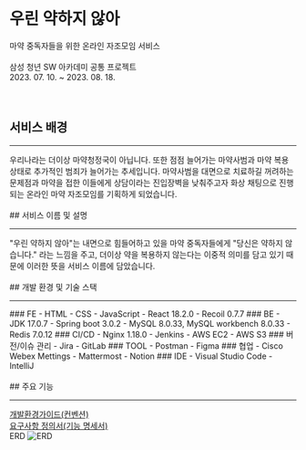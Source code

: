 # 우린 약하지 않아
마약 중독자들을 위한 온라인 자조모임 서비스<br>
<br>
삼성 청년 SW 아카데미 공통 프로젝트<br>
2023. 07. 10. ~ 2023. 08. 18.
<br>
<br>
<br>
## 서비스 배경
<hr/>
우리나라는 더이상 마약청정국이 아닙니다.
또한 점점 늘어가는 마약사범과 마약 복용 상태로 추가적인 범죄가 늘어가는 추세입니다.
마약사범을 대면으로 치료하길 꺼려하는 문제점과 마약을 접한 이들에게 상담이라는 진입장벽을 낮춰주고자 화상 채팅으로 진행 되는 온라인 마약 자조모임를 기획하게 되었습니다.
<br>
<br>
## 서비스 이름 및 설명
<hr/>
"우린 약하지 않아"는 내면으로 힘들어하고 있을 마약 중독자들에게 "당신은 약하지 않습니다." 라는 느낌을 주고, 더이상 약을 복용하지 않는다는 이중적 의미를 담고 있기 때문에 이러한 뜻을 서비스 이름에 담았습니다.
<br>
<br>
## 개발 환경 및 기술 스택
<hr/>
### FE
- HTML
- CSS
- JavaScript
- React 18.2.0
- Recoil 0.7.7
### BE
- JDK 17.0.7
- Spring boot 3.0.2
- MySQL 8.0.33, MySQL workbench 8.0.33
-  Redis 7.0.12
### CI/CD
- Nginx 1.18.0
- Jenkins
- AWS EC2
- AWS S3
### 버전/이슈 관리
- Jira
- GitLab
### TOOL
- Postman
- Figma
### 협업
- Cisco Webex Mettings
- Mattermost
- Notion
### IDE
- Visual Studio Code
- IntelliJ
<br>
<br>
## 주요 기능
<hr/>



[개발환경가이드(컨벤션)](https://github.com/TaeHeumPark/We-are-not-weak/blob/main/exec/%EA%B0%9C%EB%B0%9C%ED%99%98%EA%B2%BD%EA%B0%80%EC%9D%B4%EB%93%9C.md)<br>
[요구사항 정의서(기능 명세서)](https://www.notion.so/ac9210c5f06a4b089fe63c2a441524d9?pvs=4)<br>
ERD
![ERD](https://github.com/TaeHeumPark/We-are-not-weak/assets/69237887/c3b2d67b-fb90-4762-9047-0f7434bf95d0)
